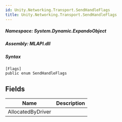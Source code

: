 ```yaml
---  
id: Unity.Networking.Transport.SendHandleFlags  
title: Unity.Networking.Transport.SendHandleFlags  
---
```


<div class="markdown level0 summary">

</div>

<div class="markdown level0 conceptual">

</div>

##### **Namespace**: System.Dynamic.ExpandoObject

##### **Assembly**: MLAPI.dll

##### Syntax

    [Flags]
    public enum SendHandleFlags

## Fields

| Name | Description |
| -- | -- |
| AllocatedByDriver |  |
